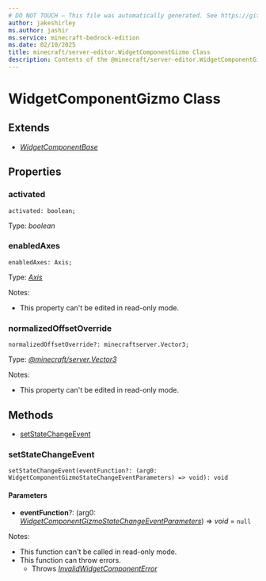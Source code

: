 ```yaml
---
# DO NOT TOUCH — This file was automatically generated. See https://github.com/mojang/minecraftapidocsgenerator to modify descriptions, examples, etc.
author: jakeshirley
ms.author: jashir
ms.service: minecraft-bedrock-edition
ms.date: 02/10/2025
title: minecraft/server-editor.WidgetComponentGizmo Class
description: Contents of the @minecraft/server-editor.WidgetComponentGizmo class.
---
```

# WidgetComponentGizmo Class

## Extends
- [*WidgetComponentBase*](WidgetComponentBase.md)

## Properties

### **activated**
`activated: boolean;`

Type: *boolean*

### **enabledAxes**
`enabledAxes: Axis;`

Type: [*Axis*](Axis.md)

Notes:
  - This property can't be edited in read-only mode.

### **normalizedOffsetOverride**
`normalizedOffsetOverride?: minecraftserver.Vector3;`

Type: [*@minecraft/server.Vector3*](../../../scriptapi/minecraft/server/Vector3.md)

Notes:
  - This property can't be edited in read-only mode.

## Methods
- [setStateChangeEvent](#setstatechangeevent)

### **setStateChangeEvent**
`
setStateChangeEvent(eventFunction?: (arg0: WidgetComponentGizmoStateChangeEventParameters) => void): void
`

#### **Parameters**
- **eventFunction**?: (arg0: [*WidgetComponentGizmoStateChangeEventParameters*](WidgetComponentGizmoStateChangeEventParameters.md)) => *void* = `null`
  
Notes:
- This function can't be called in read-only mode.
- This function can throw errors.
  - Throws [*InvalidWidgetComponentError*](InvalidWidgetComponentError.md)
